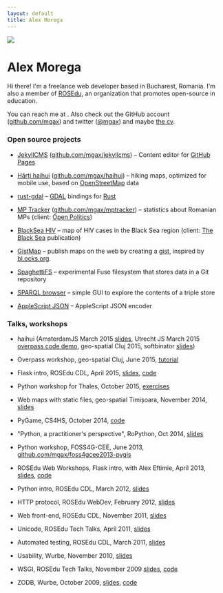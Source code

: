 ```yaml
---
layout: default
title: Alex Morega
---
```

![](https://secure.gravatar.com/avatar/3cedacd1954b723b4f88ea7e3675bc40?s=200)

# Alex Morega

Hi there! I'm a freelance web developer based in Bucharest,
Romania. I'm also a member of [ROSEdu](http://rosedu.org/),
an organization that promotes open-source in education.

You can reach me at <span id='the_contact'></span>. Also check out the GitHub
account ([github.com/mgax](https://github.com/mgax/)) and twitter
([@mgax](https://twitter.com/mgax)) and maybe [the cv](cv.html).


### Open source projects

* [JekyllCMS](http://jekyllcms.grep.ro)
  ([github.com/mgax/jekyllcms](https://github.com/mgax/jekyllcms)) – Content
  editor for [GitHub Pages](https://pages.github.com/)

* [Hărți haihui](http://haihui.grep.ro)
  ([github.com/mgax/haihui](https://github.com/mgax/haihui)) – hiking maps,
  optimized for mobile use, based on
  [OpenStreetMap](http://www.openstreetmap.org/) data

* [rust-gdal](https://github.com/georust/rust-gdal) – [GDAL](http://gdal.org/)
  bindings for [Rust](http://www.rust-lang.org/)

* [MP Tracker](http://parlament.openpolitics.ro)
  ([github.com/mgax/mptracker](https://github.com/mgax/mptracker)) – statistics
  about Romanian MPs (client: [Open Politics](http://www.openpolitics.ro))

* [BlackSea HIV](http://mgax.github.io/blacksea-hiv/map.html) – map of HIV
  cases in the Black Sea region (client: [The Black Sea](http://theblacksea.eu)
  publication)

* [GistMap](https://github.com/mgax/gistmap/wiki) – publish maps on the web by
  creating a [gist](https://gist.github.com), inspired by
  [bl.ocks.org](http://bl.ocks.org).

* [SpaghettiFS](https://github.com/mgax/SpaghettiFS) – experimental Fuse
  filesystem that stores data in a Git repository

* [SPARQL browser](https://github.com/mgax/sparql-browser) – simple GUI to
  explore the contents of a triple store

* [AppleScript JSON](https://github.com/mgax/applescript-json) – AppleScript
  JSON encoder


### Talks, workshops

* haihui (AmsterdamJS March 2015 [slides](http://grep.ro/quickpub/amsterdamjs-haihui/haihui.pdf), Utrecht JS March 2015 [overpass code demo](https://github.com/mgax/utrechtjs-map), geo-spatial Cluj 2015, softbinator [slides](http://grep.ro/quickpub/softbinator-haihui/slides.pdf))

* Overpass workshop, geo-spatial Cluj, June 2015, [tutorial](https://github.com/mgax/workshop-geocj2015-overpass/blob/master/README.md)

* Flask intro, ROSEdu CDL, April 2015, [slides](http://grep.ro/quickpub/cdl-flask-2015/flask.pdf), [code](https://github.com/mgax/workshop-cdl2015-flask)

* Python workshop for Thales, October 2015, [exercises](https://github.com/mgax/workshop-2014-10)

* Web maps with static files, geo-spatial Timișoara, November 2014, [slides](http://grep.ro/quickpub/geospatial-timisoara/geospatial-2014-timisoara.pdf)

* PyGame, CS4HS, October 2014, [code](https://github.com/mgax/cs4hs-pygame)

* "Python, a practitioner's perspective", RoPython, Oct 2014, [slides](http://grep.ro/quickpub/ropython-2014/ropython.pdf)

* Python workshop, FOSS4G-CEE, June 2013, [github.com/mgax/foss4gcee2013-pygis](https://github.com/mgax/foss4gcee2013-pygis)

* ROSEdu Web Workshops, Flask intro, with Alex Eftimie, April 2013, [slides](https://docs.google.com/presentation/d/1Rv_iDDSm_aA8uQd5oVVL5VCWPncMzSXjhsfsmf4LONg/edit#slide=id.p), [code](https://github.com/mgax/minitwitter)

* Python intro, ROSEdu CDL, March 2012, [slides](http://grep.ro/quickpub/cdl-python-2012/code/)

* HTTP protocol, ROSEdu WebDev, February 2012, [slides](http://grep.ro/quickpub/webdev-http/slides/slides.html)

* Web front-end, ROSEdu CDL, November 2011, [slides](http://grep.ro/quickpub/cdl-web-frontend/slides.html)

* Unicode, ROSEdu Tech Talks, April 2011, [slides](http://grep.ro/quickpub/rtt-unicode/unicode.pdf)

* Automated testing, ROSEdu CDL, March 2011, [slides](http://grep.ro/quickpub/cdl-testing/slides/testing.pdf)

* Usability, Wurbe, November 2010, [slides](http://grep.ro/quickpub/wurbe-usability/)

* WSGI, ROSEdu Tech Talks, November 2009 [slides](http://grep.ro/quickpub/rtt-wsgi/slides/slides.pdf), [code](http://grep.ro/quickpub/rtt-wsgi/demo/)

* ZODB, Wurbe, October 2009, [slides](http://grep.ro/quickpub/wurbe25/slides/slides.pdf), [code](http://grep.ro/quickpub/wurbe25/demo/)


<script>
  (function() {
    var m = ['x@gr', '.ro', 'ale', 'ep', 'lto', 'mai'];
    var a = m[2] + m[0] + m[3] + m[1];
    var span = document.getElementById('the_contact');
    span.innerHTML = '<a href="'+m[5]+m[4]+':'+a+'">'+a+'</a>';
  })();
</script>
